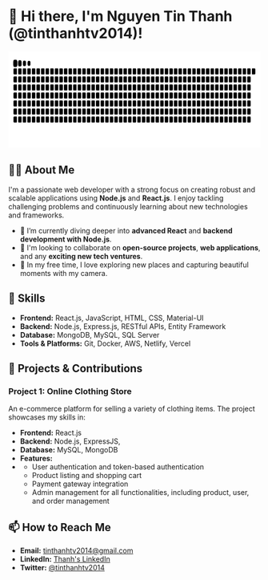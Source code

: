 
# 👋 Hi there, I'm Nguyen Tin Thanh (@tinthanhtv2014)!

<img src="https://github.com/7oSkaaa/7oSkaaa/blob/output/github-contribution-grid-snake.svg" width="880" height="192" />

## 👨‍💻 About Me

I'm a passionate web developer with a strong focus on creating robust and scalable applications using **Node.js** and **React.js**. I enjoy tackling challenging problems and continuously learning about new technologies and frameworks.

- 🌱 I’m currently diving deeper into **advanced React** and **backend development with Node.js**.
- 💞️ I'm looking to collaborate on **open-source projects**, **web applications**, and any **exciting new tech ventures**.
- 📸 In my free time, I love exploring new places and capturing beautiful moments with my camera.

## 🚀 Skills

- **Frontend:** React.js, JavaScript, HTML, CSS, Material-UI
- **Backend:** Node.js, Express.js, RESTful APIs, Entity Framework
- **Database:** MongoDB, MySQL, SQL Server
- **Tools & Platforms:** Git, Docker, AWS, Netlify, Vercel

## 🔭 Projects & Contributions

### Project 1: Online Clothing Store
An e-commerce platform for selling a variety of clothing items. The project showcases my skills in:
- **Frontend:** React.js
- **Backend:** Node.js, ExpressJS, 
- **Database:** MySQL, MongoDB
- **Features:**
- - User authentication and token-based authentication
  - Product listing and shopping cart
  - Payment gateway integration
  - Admin management for all functionalities, including product, user, and order management


## 📫 How to Reach Me

- **Email:** tinthanhtv2014@gmail.com
- **LinkedIn:** [Thanh's LinkedIn](https://www.linkedin.com/in/tinthanhtv2014)
- **Twitter:** [@tinthanhtv2014](https://twitter.com/tinthanhtv2014)

